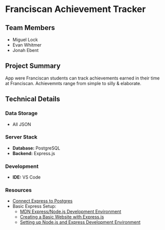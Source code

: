 # Franciscan Achievement Tracker

## Team Members
- Miguel Lock
- Evan Whitmer
- Jonah Ebent


## Project Summary
App were Franciscan students can track achievements earned in their time at Franciscan. Achievemnts range from simple to silly & elaborate.

## Technical Details

### Data Storage
- All JSON

### Server Stack
- **Database:** PostgreSQL
- **Backend:** Express.js

### Development
- **IDE:** VS Code

### Resources
- [Connect Express to Postgres](https://medium.com/@eslmzadpc13/how-to-connect-a-postgres-database-to-express-a-step-by-step-guide-b2fffeb8aeac)
- Basic Express Setup:
  - [MDN Express/Node.js Development Environment](https://developer.mozilla.org/en-US/docs/Learn_web_development/Extensions/Server-side/Express_Nodejs/development_environment)
  - [Creating a Basic Website with Express.js](https://dev.to/aurelkurtula/creating-a-basic-website-with-expressjs-j92)
  - [Setting up Node.js and Express Development Environment](https://www.geeksforgeeks.org/how-to-set-up-your-node-js-and-express-development-environment/)